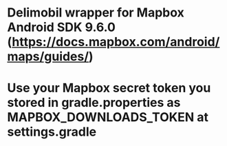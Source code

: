 # Delimobil wrapper for Mapbox Android SDK 9.6.0 (https://docs.mapbox.com/android/maps/guides/)
# Use your Mapbox secret token you stored in gradle.properties as MAPBOX_DOWNLOADS_TOKEN at settings.gradle